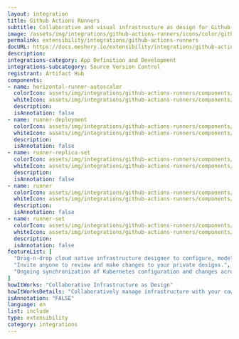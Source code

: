 ```yaml
---
layout: integration
title: Github Actions Runners
subtitle: Collaborative and visual infrastructure as design for Github Actions Runners
image: /assets/img/integrations/github-actions-runners/icons/color/github-actions-runners-color.svg
permalink: extensibility/integrations/github-actions-runners
docURL: https://docs.meshery.io/extensibility/integrations/github-actions-runners
description: 
integrations-category: App Definition and Development
integrations-subcategory: Source Version Control
registrant: Artifact Hub
components: 
- name: horizontal-runner-autoscaler
  colorIcon: assets/img/integrations/github-actions-runners/components/horizontal-runner-autoscaler/icons/color/horizontal-runner-autoscaler-color.svg
  whiteIcon: assets/img/integrations/github-actions-runners/components/horizontal-runner-autoscaler/icons/white/horizontal-runner-autoscaler-white.svg
  description: 
  isAnnotation: false
- name: runner-deployment
  colorIcon: assets/img/integrations/github-actions-runners/components/runner-deployment/icons/color/runner-deployment-color.svg
  whiteIcon: assets/img/integrations/github-actions-runners/components/runner-deployment/icons/white/runner-deployment-white.svg
  description: 
  isAnnotation: false
- name: runner-replica-set
  colorIcon: assets/img/integrations/github-actions-runners/components/runner-replica-set/icons/color/runner-replica-set-color.svg
  whiteIcon: assets/img/integrations/github-actions-runners/components/runner-replica-set/icons/white/runner-replica-set-white.svg
  description: 
  isAnnotation: false
- name: runner
  colorIcon: assets/img/integrations/github-actions-runners/components/runner/icons/color/runner-color.svg
  whiteIcon: assets/img/integrations/github-actions-runners/components/runner/icons/white/runner-white.svg
  description: 
  isAnnotation: false
- name: runner-set
  colorIcon: assets/img/integrations/github-actions-runners/components/runner-set/icons/color/runner-set-color.svg
  whiteIcon: assets/img/integrations/github-actions-runners/components/runner-set/icons/white/runner-set-white.svg
  description: 
  isAnnotation: false
featureList: [
  "Drag-n-drop cloud native infrastructure designer to configure, model, and deploy your workloads.",
  "Invite anyone to review and make changes to your private designs.",
  "Ongoing synchronization of Kubernetes configuration and changes across any number of clusters."
]
howItWorks: "Collaborative Infrastructure as Design"
howItWorksDetails: "Collaboratively manage infrastructure with your coworkers synchronously sharing the same designs."
isAnnotation: "FALSE"
language: en
list: include
type: extensibility
category: integrations
---
```


